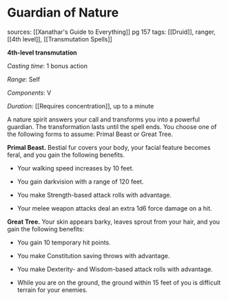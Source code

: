 # Guardian of Nature
sources: [[Xanathar's Guide to Everything]] pg 157
tags: [[Druid]], ranger, [[4th level]], [[Transmutation Spells]]

**4th-level transmutation**

*Casting time*: 1 bonus action

*Range*: Self

*Components*: V

*Duration*: [[Requires concentration]], up to a minute

A nature spirit answers your call and transforms you into a powerful guardian. The transformation lasts until the spell ends. You choose one of the following forms to assume: Primal Beast or Great Tree.

**Primal Beast.** Bestial fur covers your body, your facial feature becomes feral, and you gain the following benefits.

 * Your walking speed increases by 10 feet.

 * You gain darkvision with a range of 120 feet.

 * You make Strength-based attack rolls with advantage.

 * Your melee weapon attacks deal an extra 1d6 force damage on a hit.

**Great Tree.** Your skin appears barky, leaves sprout from your hair, and you gain the following benefits:

 * You gain 10 temporary hit points.

 * You make Constitution saving throws with advantage.

 * You make Dexterity- and Wisdom-based attack rolls with advantage.

 * While you are on the ground, the ground within 15 feet of you is difficult terrain for your enemies.
